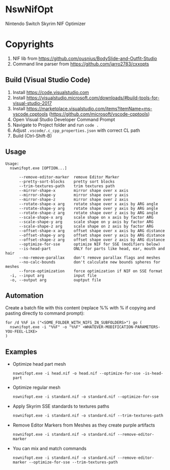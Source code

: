 # NswNifOpt

Nintendo Switch Skyrim NIF Optimizer

# Copyrights

1. NIF lib from https://github.com/ousnius/BodySlide-and-Outfit-Studio
2. Command line parser from https://github.com/jarro2783/cxxopts

## Build (Visual Studio Code)

1. Install https://code.visualstudio.com
2. Install https://visualstudio.microsoft.com/downloads/#build-tools-for-visual-studio-2017
3. Install https://marketplace.visualstudio.com/items?itemName=ms-vscode.cpptools (https://github.com/microsoft/vscode-cpptools)
4. Open Visual Studio Developer Command Prompt
5. Navigate to Project folder and run `code .`
6. Adjust `.vscode/.c_cpp_properties.json` with correct CL path
7. Build (Ctrl-Shift-B)

## Usage

```
Usage:
  nswnifopt.exe [OPTION...]

      --remove-editor-marker  remove Editor Marker
      --pretty-sort-blocks    pretty sort blocks
      --trim-textures-path    trim textures path
      --mirror-shape-x        mirror shape over x axis
      --mirror-shape-y        mirror shape over y axis
      --mirror-shape-z        mirror shape over z axis
      --rotate-shape-x arg    rotate shape over x axis by ARG angle
      --rotate-shape-y arg    rotate shape over y axis by ARG angle
      --rotate-shape-z arg    rotate shape over z axis by ARG angle
      --scale-shape-x arg     scale shape on x axis by factor ARG
      --scale-shape-y arg     scale shape on y axis by factor ARG
      --scale-shape-z arg     scale shape on z axis by factor ARG
      --offset-shape-x arg    offset shape over x axis by ARG distance
      --offset-shape-y arg    offset shape over y axis by ARG distance
      --offset-shape-z arg    offset shape over z axis by ARG distance
      --optimize-for-sse      optimize NIF for SSE (modifiers below)
      --is-head-part          ONLY for parts like head, ear, mouth and hair
      --no-remove-parallax    don't remove parallax flags and meshes
      --no-calc-bounds        don't calculate new bounds spheres for meshes
      --force-optimization    force optimization if NIF on SSE format
  -i, --input arg             input file
  -o, --output arg            ouptput file
```

## Automation

Create a batch file with this content (replace %% with % if copying and pasting directly to command prompt):

```
for /d %%F in ("<SOME_FOLDER_WITH_NIFS_IN_SUBFOLDERS>") go (
  nswnifopt.exe -i "%%F" -o "%%F" <WHATEVER-MODIFICATION-PARAMETERS-YOU-FEEL-LIKE>
)
```

## Examples

- Optimize head part mesh

  `nswnifopt.exe -i head.nif -o head.nif --optimize-for-sse -is-head-part`

- Optimize regular mesh

  `nswnifopt.exe -i standard.nif -o standard.nif --optimize-for-sse`

- Apply Skyrim SSE standards to textures paths

  `nswnifopt.exe -i standard.nif -o standard.nif --trim-textures-path`

- Remove Editor Markers from Meshes as they create purple artifacts

  `nswnifopt.exe -i standard.nif -o standard.nif --remove-editor-marker`

- You can mix and match commands

  `nswnifopt.exe -i standard.nif -o standard.nif --remove-editor-marker --optimize-for-sse --trim-textures-path`

